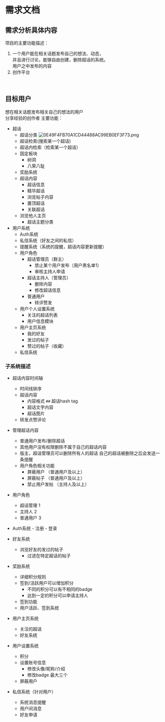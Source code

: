 # 需求文档
## 需求分析具体内容
项目的主要功能描述：<br>

1. 一个用户能在相关话题发布自己的想法、动态，<br>
并且进行讨论，能够自由创建，删除超话的系统。<br>
用户之中发布的内容
2. 创作平台
<br>


## 目标用户
想在相关话题发布相关自己的想法的用户<br>
分享经验的创作者
主要功能：
- 超话
    - 超话分类
    ![0E49F4FB70A1CD44488AC99EB0EF3F73.png](https://upload-images.jianshu.io/upload_images/4714178-e29bc2b32075c5b6.png?imageMogr2/auto-orient/strip%7CimageView2/2/w/1240)
    - 超话检索(搜索某一个超话)
    - 超话内检索（检索某一个超话）
    - 固定板块
        - 树洞
        - 八荣八耻
    - 奖励系统
    - 超话内容
        - 超话信息
        - 精华超话
        - 浏览帖子内容
        - 置顶超话
        - 关联超话
    - 浏览他人主页
        - 超话主题分类
- 用户系统
    - Auth系统
    - 私信系统（好友之间的私信）
    - 提醒系统（系统的提醒，超话内容更新提醒）
    - 用户角色
        - 超话管理员（群主）
            - 禁止某个用户发布（用户黑名单1）
            - 审核主持人申请    
        - 超话主持人（管理员）
            - 删除内容
            - 修改超话信息
        - 普通用户
            - 转评赞发
    - 用户个人设置系统
        - 关注的超话列表
        - 用户信息模块
    - 用户主页系统
        - 我的好友
        - 发过的帖子
        - 赞过的帖子（收藏）
    - 私信系统

   
### 子系统描述
- 超话内容时间轴
    - 时间线排序
    - 超话内容
        - 内容格式
        ``##`` 超话hash tag
        - 超话文字内容
        - 超话图片
    - 转发点赞评论

- 管理超话内容
    - 普通用户发布/删除超话
    - 其他用户没有权限删除不属于自己的超话内容
    - 版主，超话管理员可以删除所有人的超话
    自己的超话被删除之后会发送一条提醒
    - 用户角色相关功能
        - 屏蔽用户 （普通用户及以上）
        - 屏蔽帖子 （普通用户及以上）
        - 禁止用户发帖 （主持人及以上）
- 用户角色
    - 超话管理 1
    - 主持人   2
    - 普通用户 3
 - Auth系统
        - 注册
        - 登录
- 好友系统
    - 浏览好友的发过的帖子
        - 过滤在特定超话的帖子
- 奖励系统
    - 详细积分规则
    - 签到/活跃用户可以增加积分
        - 不同的积分可以有不相同的badge
        - 达到一定的积分可以申请主持人
    - 签到功能
    - 用户活跃、签到系统
- 用户主页系统
    - 关注的超话
    - 好友系统
- 用户设置系统
    - 积分
    - 设置账号信息
        - 修改头像/昵称/介绍
        - 修改badge 最大三个
    - 屏蔽用户
- 私信系统（针对用户）
    - 系统消息提醒
    - 用户间消息
    - 好友申请
